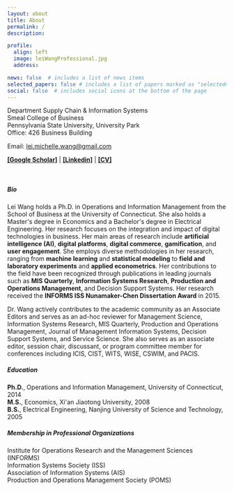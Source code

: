 ```yaml
---
layout: about
title: About
permalink: /
description: 

profile:
  align: left
  image: leiWangProfessional.jpg
  address: 

news: false  # includes a list of news items
selected_papers: false # includes a list of papers marked as "selected={true}"
social: false  # includes social icons at the bottom of the page
---
```


Department Supply Chain & Information Systems<br>
Smeal College of Business<br>
Pennsylvania State University, University Park<br>
Office: 426 Business Building<br>
<!--  Phone: (814) 867-5838<br> -->
Email: lei.michelle.wang@gmail.com<br>

[**[Google Scholar]**](https://scholar.google.com/citations?hl=en&user=wJNAAmIAAAAJ&view_op=list_works&sortby=pubdate) 
|
[**[Linkedin]**](https://www.linkedin.com/in/lei-wang-88810a3a/)
|
[**[CV]**](/assets/files/LeiWang_CV.pdf) 

<br>

##### **Bio** 
Lei Wang holds a Ph.D. in Operations and Information Management from the School of Business at the University of Connecticut. She also holds a Master's degree in Economics and a Bachelor's degree in Electrical Engineering. Her research focuses on the integration and impact of digital technologies in business. Her main areas of research include **artificial intelligence (AI)**, **digital platforms**, **digital commerce**, **gamification**, and **user engagement**. She employs diverse methodologies in her research, ranging from **machine learning** and **statistical modeling** to **field and laboratory experiments** and **applied econometrics**. Her contributions to the field have been recognized through publications in leading journals such as **MIS Quarterly**, **Information Systems Research**, **Production and Operations Management**, and Decision Support Systems. Her research received the **INFORMS ISS Nunamaker-Chen Dissertation Award** in 2015.

Dr. Wang actively contributes to the academic community as an Associate Editors and serves as an ad-hoc reviewer for Management Science, Information Systems Research, MIS Quarterly, Production and Operations Management, Journal of Management Information Systems, Decision Support Systems, and Service Science. She also serves as an associate editor, session chair, discussant, or program committee member for conferences including ICIS, CIST, WITS, WISE, CSWIM, and PACIS. <br>

##### **Education** 
**Ph.D.**, Operations and Information Management, University of Connecticut, 2014 <br>
**M.S.**, Economics, Xi'an Jiaotong University, 2008<br>
**B.S.**, Electrical Engineering, Nanjing University of Science and Technology, 2005<br>

##### **Membership in Professional Organizations** 
Institute for Operations Research and the Management Sciences (INFORMS)<br>
Information Systems Society (ISS)<br>
Association of Information Systems (AIS)<br>
Production and Operations Management Society (POMS)
